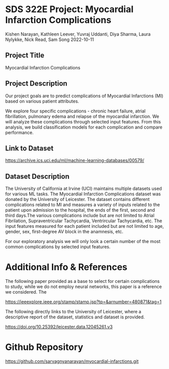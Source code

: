 SDS 322E Project: Myocardial Infarction Complications
================
Kishen Narayan, Kathleen Leever, Yuvraj Uddanti, Diya Sharma, Laura
Nylykke, Nick Read, Sam Song
2022-10-11

## Project Title

Myocardial Infarction Complications

## Project Description

Our project goals are to predict complications of Myocardial Infarctions
(MI) based on various patient attributes. 

We explore four specific complications - chronic heart failure, atrial fibrillation, pulmonary edema and relapse of the myocardial infarction. We will analyze these complications through selected input features. From this analysis, we build classification models for each complication and compare performance. 

## Link to Dataset

<https://archive.ics.uci.edu/ml/machine-learning-databases/00579/>

## Dataset Description

The University of California at Irvine (UCI) maintains multiple datasets
used for various ML tasks. The Myocardial Infarction Complications
dataset was donated by the University of Leicester. The dataset contains
different complications related to MI and measures a variety of inputs
related to the patient upon admission to the hospital, the ends of the
first, second and third days.The various complications include but are
not limited to Atrial Fibrilation, Supraventricular Tachycardia,
Ventrircular Tachycardia, etc. The input features measured for each
patient included but are not limited to age, gender, sex, first-degree
AV block in the anamnesis, etc.

For our exploratory analysis we will only look a certain number of the
most common complications by selected input features.

# Additional Info & References

The following paper provided as a base to select for certain
complications to study, while we do not employ neural networks, this
paper is a reference we considered. The

<https://ieeexplore.ieee.org/stamp/stamp.jsp?tp=&arnumber=480871&tag=1>

The following directly links to the University of Leicester, where a
descriptive report of the dataset, statistics and dataset is provided.

<https://doi.org/10.25392/leicester.data.12045261.v3>

# Github Repository

<https://github.com/sarvagnyanarayan/myocardial-infarctions.git>
